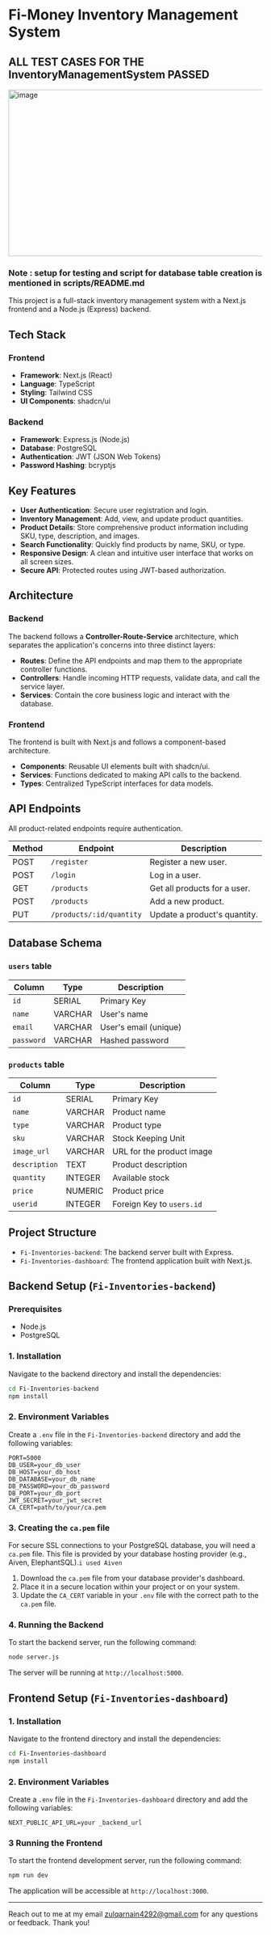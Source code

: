 # Fi-Money Inventory Management System

## ALL TEST CASES FOR THE InventoryManagementSystem PASSED
<img width="852" height="330" alt="image" src="https://github.com/user-attachments/assets/cffd4b5d-7e97-46d4-926b-997ec1585991" />

### Note : setup for testing and script for database table creation is mentioned in scripts/README.md



This project is a full-stack inventory management system with a Next.js frontend and a Node.js (Express) backend.

## Tech Stack

### Frontend
- **Framework**: Next.js (React)
- **Language**: TypeScript
- **Styling**: Tailwind CSS
- **UI Components**: shadcn/ui

### Backend
- **Framework**: Express.js (Node.js)
- **Database**: PostgreSQL
- **Authentication**: JWT (JSON Web Tokens)
- **Password Hashing**: bcryptjs

## Key Features

- **User Authentication**: Secure user registration and login.
- **Inventory Management**: Add, view, and update product quantities.
- **Product Details**: Store comprehensive product information including SKU, type, description, and images.
- **Search Functionality**: Quickly find products by name, SKU, or type.
- **Responsive Design**: A clean and intuitive user interface that works on all screen sizes.
- **Secure API**: Protected routes using JWT-based authorization.

## Architecture

### Backend
The backend follows a **Controller-Route-Service** architecture, which separates the application's concerns into three distinct layers:
- **Routes**: Define the API endpoints and map them to the appropriate controller functions.
- **Controllers**: Handle incoming HTTP requests, validate data, and call the service layer.
- **Services**: Contain the core business logic and interact with the database.

### Frontend
The frontend is built with Next.js and follows a component-based architecture.
- **Components**: Reusable UI elements built with shadcn/ui.
- **Services**: Functions dedicated to making API calls to the backend.
- **Types**: Centralized TypeScript interfaces for data models.

## API Endpoints

All product-related endpoints require authentication.

| Method | Endpoint               | Description                 |
|--------|------------------------|-----------------------------|
| POST   | `/register`            | Register a new user.        |
| POST   | `/login`               | Log in a user.              |
| GET    | `/products`            | Get all products for a user.|
| POST   | `/products`            | Add a new product.          |
| PUT    | `/products/:id/quantity`| Update a product's quantity.|

## Database Schema

### `users` table
| Column   | Type      | Description      |
|----------|-----------|------------------|
| `id`     | SERIAL    | Primary Key      |
| `name`   | VARCHAR   | User's name      |
| `email`  | VARCHAR   | User's email (unique) |
| `password`| VARCHAR   | Hashed password  |

### `products` table
| Column        | Type      | Description                 |
|---------------|-----------|-----------------------------|
| `id`          | SERIAL    | Primary Key                 |
| `name`        | VARCHAR   | Product name                |
| `type`        | VARCHAR   | Product type                |
| `sku`         | VARCHAR   | Stock Keeping Unit          |
| `image_url`   | VARCHAR   | URL for the product image   |
| `description` | TEXT      | Product description         |
| `quantity`    | INTEGER   | Available stock             |
| `price`       | NUMERIC   | Product price               |
| `userid`      | INTEGER   | Foreign Key to `users.id`   |


## Project Structure

- `Fi-Inventories-backend`: The backend server built with Express.
- `Fi-Inventories-dashboard`: The frontend application built with Next.js.

## Backend Setup (`Fi-Inventories-backend`)

### Prerequisites

- Node.js
- PostgreSQL

### 1. Installation

Navigate to the backend directory and install the dependencies:

```bash
cd Fi-Inventories-backend
npm install
```

### 2. Environment Variables

Create a `.env` file in the `Fi-Inventories-backend` directory and add the following variables:

```
PORT=5000
DB_USER=your_db_user
DB_HOST=your_db_host
DB_DATABASE=your_db_name
DB_PASSWORD=your_db_password
DB_PORT=your_db_port
JWT_SECRET=your_jwt_secret
CA_CERT=path/to/your/ca.pem
```

### 3. Creating the `ca.pem` file

For secure SSL connections to your PostgreSQL database, you will need a `ca.pem` file. This file is provided by your database hosting provider (e.g., Aiven, ElephantSQL).`i used Aiven`

1.  Download the `ca.pem` file from your database provider's dashboard.
2.  Place it in a secure location within your project or on your system.
3.  Update the `CA_CERT` variable in your `.env` file with the correct path to the `ca.pem` file.

### 4. Running the Backend

To start the backend server, run the following command:

```bash
node server.js
```

The server will be running at `http://localhost:5000`.

## Frontend Setup (`Fi-Inventories-dashboard`)

### 1. Installation

Navigate to the frontend directory and install the dependencies:

```bash
cd Fi-Inventories-dashboard
npm install
```
### 2. Environment Variables
Create a `.env` file in the `Fi-Inventories-dashboard` directory and add the following variables:
```
NEXT_PUBLIC_API_URL=your _backend_url
```

### 3 Running the Frontend

To start the frontend development server, run the following command:

```bash
npm run dev
```

The application will be accessible at `http://localhost:3000`.

---

Reach out to me at my email zulqarnain4292@gmail.com for any questions or feedback. Thank you! 
